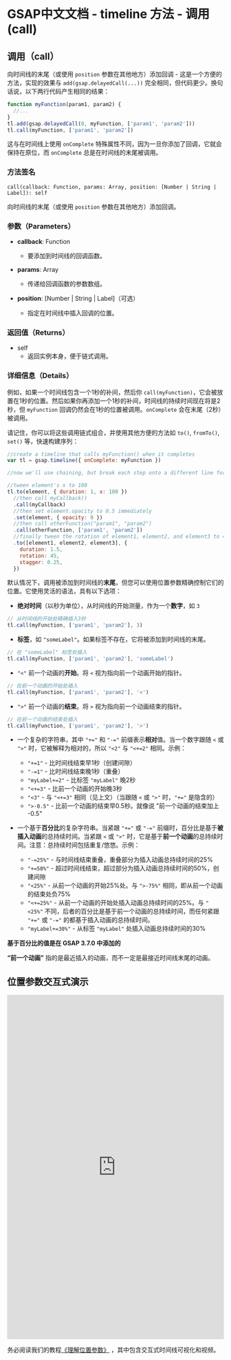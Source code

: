 # GSAP中文文档 - timeline 方法 - 调用(call)

## 调用（call）

向时间线的末尾（或使用 `position` 参数在其他地方）添加回调 - 这是一个方便的方法，实现的效果与 `add(gsap.delayedCall(...))` 完全相同，但代码更少。换句话说，以下两行代码产生相同的结果：

```javascript
function myFunction(param1, param2) {
  //...
}
tl.add(gsap.delayedCall(0, myFunction, ['param1', 'param2']))
tl.call(myFunction, ['param1', 'param2'])
```

这与在时间线上使用 `onComplete` 特殊属性不同，因为一旦你添加了回调，它就会保持在原位，而 `onComplete` 总是在时间线的末尾被调用。

### 方法签名

```plaintext
call(callback: Function, params: Array, position: [Number | String | Label]): self
```

向时间线的末尾（或使用 `position` 参数在其他地方）添加回调。

### 参数（Parameters）

- **callback**: Function

  - 要添加到时间线的回调函数。

- **params**: Array

  - 传递给回调函数的参数数组。

- **position**: [Number | String | Label]（可选）
  - 指定在时间线中插入回调的位置。

### 返回值（Returns）

- self
  - 返回实例本身，便于链式调用。

### 详细信息（Details）

例如，如果一个时间线包含一个1秒的补间，然后你 `call(myFunction)`，它会被放置在1秒的位置。然后如果你再添加一个1秒的补间，时间线的持续时间现在将是2秒，但 `myFunction` 回调仍然会在1秒的位置被调用。`onComplete` 会在末尾（2秒）被调用。

请记住，你可以将这些调用链式组合，并使用其他方便的方法如 `to()`, `fromTo()`, `set()` 等，快速构建序列：

```javascript
//create a timeline that calls myFunction() when it completes
var tl = gsap.timeline({ onComplete: myFunction })

//now we'll use chaining, but break each step onto a different line for readability...

//tween element's x to 100
tl.to(element, { duration: 1, x: 100 })
  //then call myCallback()
  .call(myCallback)
  //then set element.opacity to 0.5 immediately
  .set(element, { opacity: 0 })
  //then call otherFunction("param1", "param2")
  .call(otherFunction, ['param1', 'param2'])
  //finally tween the rotation of element1, element2, and element3 to 45 and stagger the start times by 0.25 seconds
  .to([element1, element2, element3], {
    duration: 1.5,
    rotation: 45,
    stagger: 0.25,
  })
```

默认情况下，调用被添加到时间线的**末尾**，但您可以使用位置参数精确控制它们的位置。它使用灵活的语法，具有以下选项：

- **绝对时间**（以秒为单位），从时间线的开始测量，作为一个**数字**，如 `3`

```javascript
// 从时间线的开始处精确插入3秒
tl.call(myFunction, ['param1', 'param2'], 3)
```

- **标签**，如 `"someLabel"`。如果标签不存在，它将被添加到时间线的末尾。

```javascript
// 在 "someLabel" 标签处插入
tl.call(myFunction, ['param1', 'param2'], 'someLabel')
```

- `"<"` 前一个动画的**开始**。将 `<` 视为指向前一个动画开始的指针。

```javascript
// 在前一个动画的开始处插入
tl.call(myFunction, ['param1', 'param2'], '<')
```

- `">"` 前一个动画的**结束**。将 `>` 视为指向前一个动画结束的指针。

```javascript
// 在前一个动画的结束处插入
tl.call(myFunction, ['param1', 'param2'], '>')
```

- 一个复杂的字符串，其中 `"+="` 和 `"-="` 前缀表示**相对**值。当一个数字跟随 `<` 或 `">"` 时，它被解释为相对的，所以 `"<2"` 与 `"<+=2"` 相同。示例：

  - `"+=1"` - 比时间线结束早1秒（创建间隙）
  - `"-=1"` - 比时间线结束晚1秒（重叠）
  - `"myLabel+=2"` - 比标签 `"myLabel"` 晚2秒
  - `"<+=3"` - 比前一个动画的开始晚3秒
  - `"<3"` - 与 `"<+=3"` 相同（见上文）（当跟随 `<` 或 `">"` 时，`"+="` 是隐含的）
  - `">-0.5"` - 比前一个动画的结束早0.5秒。就像说 "前一个动画的结束加上 -0.5"

- 一个基于**百分比**的复杂字符串。当紧跟 `"+="` 或 `"-="` 前缀时，百分比是基于**被插入动画**的总持续时间。当紧跟 `<` 或 `">"` 时，它是基于**前一个动画**的总持续时间。注意：总持续时间包括重复/悠悠。示例：

  - `"-=25%"` - 与时间线结束重叠，重叠部分为插入动画总持续时间的25%
  - `"+=50%"` - 超过时间线结束，超过部分为插入动画总持续时间的50%，创建间隙
  - `"<25%"` - 从前一个动画的开始25%处。与 `">-75%"` 相同，即从前一个动画的结束处负75%
  - `"<+=25%"` - 从前一个动画的开始处插入动画总持续时间的25%。与 `"<25%"` 不同，后者的百分比是基于前一个动画的总持续时间，而任何紧跟 `"+="` 或 `"-="` 的都基于插入动画的总持续时间。
  - `"myLabel+=30%"` - 从标签 `"myLabel"` 处插入动画总持续时间的30%

**基于百分比的值是在 GSAP 3.7.0 中添加的**

**“前一个动画”** 指的是最近插入的动画，而不一定是最接近时间线末尾的动画。

## 位置参数交互式演示

<iframe src="https://codepen.io/GreenSock/pen/PopXddg" width="100%" height="800" scrolling="no" frameborder="no" allowtransparency="true" allowfullscreen="true"></iframe>

务必阅读我们的教程[《理解位置参数》](https://gsap.com/resources/position-parameter/) ，其中包含交互式时间线可视化和视频。
